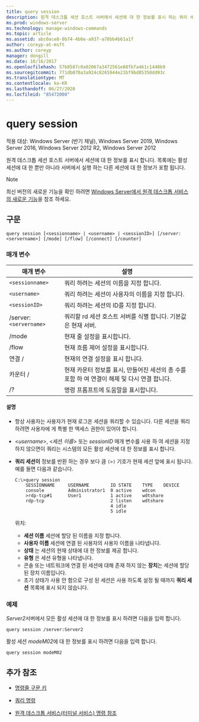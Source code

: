 ```yaml
---
title: query session
description: 원격 데스크톱 세션 호스트 서버에서 세션에 대 한 정보를 표시 하는 쿼리 세션 명령에 대 한 참조 항목입니다.
ms.prod: windows-server
ms.technology: manage-windows-commands
ms.topic: article
ms.assetid: abc0ace8-0b74-4b6e-a937-a78bb4b61a1f
author: coreyp-at-msft
ms.author: coreyp
manager: dongill
ms.date: 10/16/2017
ms.openlocfilehash: 57b8587c0a02067a3472561e08fbfa461c1448b9
ms.sourcegitcommit: 771db070a3a924c8265944e21bf9bd85350dd93c
ms.translationtype: MT
ms.contentlocale: ko-KR
ms.lasthandoff: 06/27/2020
ms.locfileid: "85472008"
---
```

# <a name="query-session"></a>query session

적용 대상: Windows Server (반기 채널), Windows Server 2019, Windows Server 2016, Windows Server 2012 R2, Windows Server 2012

원격 데스크톱 세션 호스트 서버에서 세션에 대 한 정보를 표시 합니다. 목록에는 활성 세션에 대 한 뿐만 아니라 서버에서 실행 하는 다른 세션에 대 한 정보가 포함 됩니다.

> [!NOTE]
> 최신 버전의 새로운 기능을 확인 하려면 [Windows Server에서 원격 데스크톱 서비스의 새로운 기능](https://docs.microsoft.com/previous-versions/windows/it-pro/windows-server-2012-R2-and-2012/dn283323(v=ws.11))을 참조 하세요.

## <a name="syntax"></a>구문

```
query session [<sessionname> | <username> | <sessionID>] [/server:<servername>] [/mode] [/flow] [/connect] [/counter]
```

### <a name="parameters"></a>매개 변수

| 매개 변수 | 설명 |
|--|--|
| `<sessionname>` | 쿼리 하려는 세션의 이름을 지정 합니다. |
| `<username>` | 쿼리 하려는 세션이 사용자의 이름을 지정 합니다. |
| `<sessionID>` | 쿼리 하려는 세션의 ID를 지정 합니다. |
| /server:`<servername>` | 쿼리할 rd 세션 호스트 서버를 식별 합니다. 기본값은 현재 서버. |
| /mode | 현재 줄 설정을 표시합니다. |
| /flow | 현재 흐름 제어 설정을 표시합니다. |
| 연결 / | 현재의 연결 설정을 표시 합니다. |
| 카운터 / | 현재 카운터 정보를 표시, 만들어진 세션의 총 수를 포함 하 여 연결이 해제 및 다시 연결 합니다. |
| /? | 명령 프롬프트에 도움말을 표시합니다. |

#### <a name="remarks"></a>설명

- 항상 사용자는 사용자가 현재 로그온 세션을 쿼리할 수 있습니다. 다른 세션을 쿼리하려면 사용자에 게 특별 한 액세스 권한이 있어야 합니다.

- <*username*>, <세션 *이름*> 또는 *sessionID* 매개 변수를 사용 하 여 세션을 지정 하지 않으면이 쿼리는 시스템의 모든 활성 세션에 대 한 정보를 표시 합니다.

- **쿼리 세션이** 정보를 반환 하는 경우 보다 큼 `(>)` 기호가 현재 세션 앞에 표시 됩니다. 예를 들면 다음과 같습니다.

    ```
    C:\>query session
        SESSIONNAME     USERNAME        ID STATE    TYPE    DEVICE
        console         Administrator1  0 active    wdcon
        >rdp-tcp#1      User1           1 active    wdtshare
        rdp-tcp                         2 listen    wdtshare
                                        4 idle
                                        5 idle
    ```

    위치:
  - **세션 이름** 세션에 할당 된 이름을 지정 합니다.
  - **사용자 이름** 세션에 연결 된 사용자의 사용자 이름을 나타냅니다.
  - **상태** 는 세션의 현재 상태에 대 한 정보를 제공 합니다.
  - **유형** 은 세션 유형을 나타냅니다.
  - 콘솔 또는 네트워크에 연결 된 세션에 대해 존재 하지 않는 **장치**는 세션에 할당 된 장치 이름입니다.
  - 초기 상태가 사용 안 함으로 구성 된 세션은 사용 하도록 설정 될 때까지 **쿼리 세션** 목록에 표시 되지 않습니다.

### <a name="examples"></a>예제

*Server2*서버에서 모든 활성 세션에 대 한 정보를 표시 하려면 다음을 입력 합니다.

```
query session /server:Server2
```

활성 세션 *modeM02*에 대 한 정보를 표시 하려면 다음을 입력 합니다.

```
query session modeM02
```

## <a name="additional-references"></a>추가 참조

- [명령줄 구문 키](command-line-syntax-key.md)

- [쿼리 명령](query.md)

- [원격 데스크톱 서비스(터미널 서비스) 명령 참조](remote-desktop-services-terminal-services-command-reference.md)
